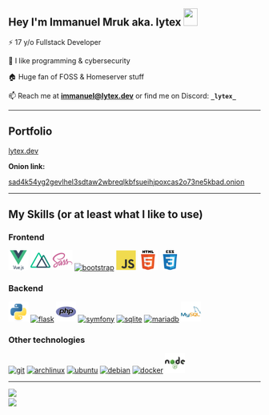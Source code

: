 <h2>Hey I'm Immanuel Mruk aka. lytex <img height="35px" src="https://raw.githubusercontent.com/MartinHeinz/MartinHeinz/master/wave.gif" width="28px"/></h2>

⚡ 17 y/o Fullstack Developer

🤖 I like programming & cybersecurity

🏠 Huge fan of FOSS & Homeserver stuff

📫 Reach me at **immanuel@lytex.dev** or find me on Discord: **`_lytex_`**

----------------------------------
<h2>Portfolio</h2>

<a href="https://lytex.dev" target="_blank" title="lytex.dev">lytex.dev</a>

**Onion link:**

<a href="https://lytex.dev" target="_blank" title="sad4k54yg2gevlhel3sdtaw2wbreqlkbfsueihjpoxcas2o73ne5kbad.onion">sad4k54yg2gevlhel3sdtaw2wbreqlkbfsueihjpoxcas2o73ne5kbad.onion</a>

----------------------------------

<h2>My Skills (or at least what I like to use)</h2>

<h3>Frontend</h3>
<p>
  <a href="https://vuejs.org/" target="_blank" rel="noreferrer"><img src="https://raw.githubusercontent.com/devicons/devicon/master/icons/vuejs/vuejs-original-wordmark.svg" alt="vuejs" width="40" height="40" /></a>
  <a href="https://nuxtjs.org/" target="_blank" rel="noreferrer"><img src="https://raw.githubusercontent.com/devicons/devicon/master/icons/nuxtjs/nuxtjs-original.svg" alt="nuxtjs" width="40" height="40" /></a>
  <a href="https://sass-lang.com" target="_blank" rel="noreferrer"><img src="https://raw.githubusercontent.com/devicons/devicon/master/icons/sass/sass-original.svg" alt="sass" width="40" height="40" /></a>
  <a href="https://getbootstrap.com" target="_blank" rel="noreferrer"><img src="https://upload.vectorlogo.zone/logos/getbootstrap/images/987f8f6c-263a-47b1-a85d-853cfca215d9.svg" alt="bootstrap" width="40" height="40" /></a>
  <a href="https://developer.mozilla.org/en-US/docs/Web/JavaScript" target="_blank" rel="noreferrer"><img src="https://raw.githubusercontent.com/devicons/devicon/master/icons/javascript/javascript-original.svg" alt="javascript" width="40" height="40" /></a>
  <a href="https://www.w3.org/html/" target="_blank" rel="noreferrer"><img src="https://raw.githubusercontent.com/devicons/devicon/master/icons/html5/html5-original-wordmark.svg" alt="html5" width="40" height="40" /></a>
  <a href="https://www.w3schools.com/css/" target="_blank" rel="noreferrer"><img src="https://raw.githubusercontent.com/devicons/devicon/master/icons/css3/css3-original-wordmark.svg" alt="css3" width="40" height="40" /></a>
</p>

<h3>Backend</h3>
<p>
  <a href="https://www.python.org" target="_blank" rel="noreferrer"><img src="https://raw.githubusercontent.com/devicons/devicon/master/icons/python/python-original.svg" alt="python" width="40" height="40" /></a>
  <a href="https://flask.palletsprojects.com/en/3.0.x/" target="_blank" rel="noreferrer"><img src="https://www.vectorlogo.zone/logos/pocoo_flask/pocoo_flask-icon.svg" alt="flask" width="40" height="40" /></a>
  <a href="https://www.php.net" target="_blank" rel="noreferrer"><img src="https://raw.githubusercontent.com/devicons/devicon/master/icons/php/php-original.svg" alt="php" width="40" height="40" /></a>
  <a href="https://symfony.com" target="_blank" rel="noreferrer"><img src="https://www.vectorlogo.zone/logos/symfony/symfony-icon.svg" alt="symfony" width="40" height="40" /></a>
  <a href="https://www.sqlite.org/" target="_blank" rel="noreferrer"><img src="https://www.vectorlogo.zone/logos/sqlite/sqlite-icon.svg" alt="sqlite" width="40" height="40" /></a>
  <a href="https://mariadb.org/" target="_blank" rel="noreferrer"><img src="https://www.vectorlogo.zone/logos/mariadb/mariadb-icon.svg" alt="mariadb" width="40" height="40" /></a>
  <a href="https://www.mysql.com/" target="_blank" rel="noreferrer"><img src="https://raw.githubusercontent.com/devicons/devicon/master/icons/mysql/mysql-original-wordmark.svg" alt="mysql" width="40" height="40" /></a>
</p>

<h3>Other technologies</h3>
<p>
  <a href="https://git-scm.com/" target="_blank" rel="noreferrer"><img src="https://www.vectorlogo.zone/logos/git-scm/git-scm-icon.svg" alt="git" width="40" height="40" /></a>
  <a href="https://archlinux.org/" target="_blank" rel="noreferrer"><img src="https://cdn0.iconfinder.com/data/icons/flat-round-system/512/archlinux-512.png" alt="archlinux" width="40" height="40" /></a>
  <a href="https://ubuntu.com/download" target="_blank" rel="noreferrer"><img src="https://www.vectorlogo.zone/logos/ubuntu/ubuntu-icon.svg" alt="ubuntu" width="40" height="40" /></a>
  <a href="https://www.debian.org/index.de.html" target="_blank" rel="noreferrer"><img src="https://www.vectorlogo.zone/logos/debian/debian-icon.svg" alt="debian" width="40" height="40" /></a>
  <a href="https://www.docker.com/" target="_blank" rel="noreferrer"><img src="https://cdn4.iconfinder.com/data/icons/logos-and-brands/512/97_Docker_logo_logos-512.png" alt="docker" width="40" height="40" /></a>
  <a href="https://nodejs.org/" target="_blank" rel="noreferrer"><img src="https://raw.githubusercontent.com/devicons/devicon/master/icons/nodejs/nodejs-original-wordmark.svg" alt="nodejs" width="40" height="40" /></a>
</p>


----------------------------------

![](https://github-readme-streak-stats.herokuapp.com/?user=lytexdev&theme=dark&hide_border=false)<br/>
![](https://github-readme-stats.vercel.app/api/top-langs/?username=lytexdev&theme=dark&hide_border=false&include_all_commits=false&count_private=false&layout=compact)
